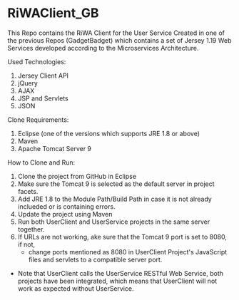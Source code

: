 # RiWAClient_GB
This Repo contains the RiWA Client for the User Service Created in one of the previous Repos (GadgetBadget)
which contains a set of Jersey 1.19 Web Services developed according to the Microservices Architecture.

Used Technologies:
  1. Jersey Client API
  2. jQuery
  3. AJAX
  4. JSP and Servlets
  5. JSON
  
Clone Requirements:
  1. Eclipse (one of the versions which supports JRE 1.8 or above)
  2. Maven
  3. Apache Tomcat Server 9
  
How to Clone and Run:
  1. Clone the project from GitHub in Eclipse
  2. Make sure the Tomcat 9 is selected as the default server in project facets.
  3. Add JRE 1.8 to the Module Path/Build Path in case it is not already inclueded or is containing errors.
  4. Update the project using Maven
  5. Run both UserClient and UserService projects in the same server together.
  6. If URLs are not working, ake sure that the Tomcat 9 port is set to 8080, if not,
       - change ports mentioned as 8080 in UserClient Project's JavaScript files and servlets to a compatible server port.
       
* Note that UserClient calls the UserService RESTful Web Service, both projects have been integrated,
  which means that UserClient will not work as expected without UserService.
